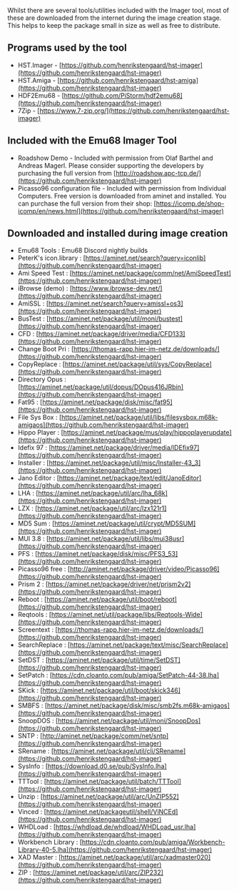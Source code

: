 Whilst there are several tools/utilities included with the Imager tool, most of these are downloaded from the internet during the image creation stage. This helps to keep the package small in size as well as free to distribute. 

## Programs used by the tool

- HST.Imager - [https://github.com/henrikstengaard/hst-imager](https://github.com/henrikstengaard/hst-imager)
- HST.Amiga - [https://github.com/henrikstengaard/hst-amiga](https://github.com/henrikstengaard/hst-imager)
- HDF2Emu68 - [https://github.com/PiStorm/hdf2emu68](https://github.com/henrikstengaard/hst-imager)
- 7Zip - [https://www.7-zip.org/](https://github.com/henrikstengaard/hst-imager)
  
## Included with the Emu68 Imager Tool

- Roadshow Demo - Included with permission from Olaf Barthel and Andreas Magerl. Please consider supporting the developers by purchasing the full version from [http://roadshow.apc-tcp.de/](https://github.com/henrikstengaard/hst-imager)
- Picasso96 configuration file - Included with permission from Individual Computers. Free version is downloaded from aminet and installed. You can purchase the full version from their shop: [https://icomp.de/shop-icomp/en/news.html](https://github.com/henrikstengaard/hst-imager)

## Downloaded and installed during image creation

- Emu68 Tools : Emu68 Discord nightly builds
- PeterK's icon.library : [https://aminet.net/search?query=iconlib](https://github.com/henrikstengaard/hst-imager)
- Ami Speed Test : [https://aminet.net/package/comm/net/AmiSpeedTest](https://github.com/henrikstengaard/hst-imager)
- iBrowse (demo) : [https://www.ibrowse-dev.net/](https://github.com/henrikstengaard/hst-imager)
- AmiSSL : [https://aminet.net/search?query=amissl+os3](https://github.com/henrikstengaard/hst-imager)
- BusTest : [https://aminet.net/package/util/moni/bustest](https://github.com/henrikstengaard/hst-imager)
- CFD : [https://aminet.net/package/driver/media/CFD133](https://github.com/henrikstengaard/hst-imager)
- Change Boot Pri : [https://thomas-rapp.hier-im-netz.de/downloads/](https://github.com/henrikstengaard/hst-imager)
- CopyReplace : [https://aminet.net/package/util/sys/CopyReplace](https://github.com/henrikstengaard/hst-imager)
- Directory Opus : [https://aminet.net/package/util/dopus/DOpus416JRbin](https://github.com/henrikstengaard/hst-imager)
- Fat95 : [https://aminet.net/package/disk/misc/fat95](https://github.com/henrikstengaard/hst-imager)
- File Sys Box : [https://aminet.net/package/util/libs/filesysbox.m68k-amigaos](https://github.com/henrikstengaard/hst-imager)
- Hippo Player : [https://aminet.net/package/mus/play/hippoplayerupdate](https://github.com/henrikstengaard/hst-imager)
- Idefix 97 : [https://aminet.net/package/driver/media/IDEfix97](https://github.com/henrikstengaard/hst-imager)
- Installer : [https://aminet.net/package/util/misc/Installer-43_3](https://github.com/henrikstengaard/hst-imager)
- Jano Editor : [https://aminet.net/package/text/edit/JanoEditor](https://github.com/henrikstengaard/hst-imager)
- LHA : [https://aminet.net/package/util/arc/lha_68k](https://github.com/henrikstengaard/hst-imager)
- LZX : [https://aminet.net/package/util/arc/lzx121r1](https://github.com/henrikstengaard/hst-imager)
- MD5 Sum : [https://aminet.net/package/util/crypt/MD5SUM](https://github.com/henrikstengaard/hst-imager)
- MUI 3.8 : [https://aminet.net/package/util/libs/mui38usr](https://github.com/henrikstengaard/hst-imager)
- PFS : [https://aminet.net/package/disk/misc/PFS3_53](https://github.com/henrikstengaard/hst-imager)
- Picasso96 free : [http://aminet.net/package/driver/video/Picasso96](https://github.com/henrikstengaard/hst-imager)
- Prism 2 : [https://aminet.net/package/driver/net/prism2v2](https://github.com/henrikstengaard/hst-imager)
- Reboot : [https://aminet.net/package/util/boot/reboot](https://github.com/henrikstengaard/hst-imager)
- Reqtools : [https://aminet.net/util/package/libs/Reqtools-Wide](https://github.com/henrikstengaard/hst-imager)
- Screentext : [https://thomas-rapp.hier-im-netz.de/downloads/](https://github.com/henrikstengaard/hst-imager)
- SearchReplace : [https://aminet.net/package/text/misc/SearchReplace](https://github.com/henrikstengaard/hst-imager)
- SetDST : [https://aminet.net/package/util/time/SetDST](https://github.com/henrikstengaard/hst-imager)
- SetPatch : [https://cdn.cloanto.com/pub/amiga/SetPatch-44-38.lha](https://github.com/henrikstengaard/hst-imager)
- SKick : [https://aminet.net/package/util/boot/skick346](https://github.com/henrikstengaard/hst-imager)
- SMBFS : [https://aminet.net/package/disk/misc/smb2fs.m68k-amigaos](https://github.com/henrikstengaard/hst-imager)
- SnoopDOS : [https://aminet.net/package/util/moni/SnoopDos](https://github.com/henrikstengaard/hst-imager)
- SNTP : [http://aminet.net/package/comm/net/sntp](https://github.com/henrikstengaard/hst-imager)
- SRename : [https://aminet.net/package/util/cli/SRename](https://github.com/henrikstengaard/hst-imager)
- SysInfo : [https://download.d0.se/pub/SysInfo.lha](https://github.com/henrikstengaard/hst-imager)
- TTTool : [https://aminet.net/package/util/batch/TTTool](https://github.com/henrikstengaard/hst-imager)
- Unzip : [https://aminet.net/package/util/arc/UnZIP552](https://github.com/henrikstengaard/hst-imager)
- Vinced : [https://aminet.net/packageutil/shell/ViNCEd](https://github.com/henrikstengaard/hst-imager)
- WHDLoad : [https://whdload.de/whdload/WHDLoad_usr.lha](https://github.com/henrikstengaard/hst-imager)
- Workbench Library : [https://cdn.cloanto.com/pub/amiga/Workbench-Library-40-5.lha](https://github.com/henrikstengaard/hst-imager)
- XAD Master : [https://aminet.net/package/util/arc/xadmaster020](https://github.com/henrikstengaard/hst-imager)
- ZIP : [https://aminet.net/package/util/arc/ZIP232](https://github.com/henrikstengaard/hst-imager)
